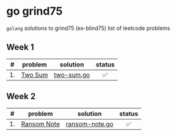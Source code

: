 # go grind75

`golang` solutions to grind75 (ex-blind75) list of leetcode problems

## Week 1

|  #  |                      problem                      |                               solution                                | status |
| :-: | :-----------------------------------------------: | :-------------------------------------------------------------------: | :----: |
| 1.  | [Two Sum](https://leetcode.com/problems/two-sum/) | [two-sum.go](https://github.com/shdq/go-grind75/blob/main/two-sum.go) |   ✅   |

## Week 2

|  #  |                          problem                          |                                   solution                                    | status |
| :-: | :-------------------------------------------------------: | :---------------------------------------------------------------------------: | :----: |
| 1.  | [Ransom Note](https://leetcode.com/problems/ransom-note/) | [ransom-note.go](https://github.com/shdq/go-grind75/blob/main/ransom-note.go) |   ✅   |
